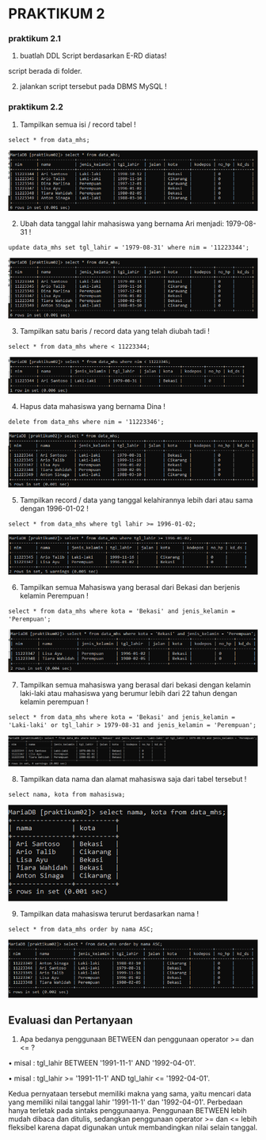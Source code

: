 # PRAKTIKUM 2

### praktikum 2.1
1. buatlah DDL Script berdasarkan E-RD diatas!

script berada di folder.

2. jalankan script tersebut pada DBMS MySQL !

### praktikum 2.2
1. Tampilkan semua isi / record tabel !
```
select * from data_mhs;
```
![foto1](foto/ss1.png)

2. Ubah data tanggal lahir mahasiswa yang bernama Ari menjadi: 1979-08-31 !
```
update data_mhs set tgl_lahir = '1979-08-31' where nim = '11223344';
```
![foto2](foto/ss2.png)

3. Tampilkan satu baris / record data yang telah diubah tadi !
```
select * from data_mhs where < 11223344;
```
![foto3](foto/ss3.png)

4. Hapus data mahasiswa yang bernama Dina !
```
delete from data_mhs where nim = '11223346';
```
![foto4](foto/ss4.png)

5. Tampilkan record / data yang tanggal kelahirannya lebih dari atau sama dengan 1996-01-02 !
```
select * from data_mhs where tgl lahir >= 1996-01-02;
```
![foto5](foto/ss5.png)

6. Tampilkan semua Mahasiswa yang berasal dari Bekasi dan berjenis kelamin Perempuan !
```
select * from data_mhs where kota = 'Bekasi' and jenis_kelamin = 'Perempuan';
```
![foto6](foto/ss6.png)

7. Tampilkan semua mahasiswa yang berasal dari bekasi dengan kelamin laki-laki atau mahasiswa yang berumur lebih dari 22 tahun dengan kelamin perempuan !
```
select * from data_mhs where kota = 'Bekasi' and jenis_kelamin = 'Laki-laki' or tgl_lahir > 1979-08-31 and jenis_kelamin = 'Perempuan';
```
![foto7](foto/ss7.png)

8. Tampilkan data nama dan alamat mahasiswa saja dari tabel tersebut !
```
select nama, kota from mahasiswa;
```
![foto8](foto/ss8.png)

9. Tampilkan data mahasiswa terurut berdasarkan nama !
```
select * from data_mhs order by nama ASC;
```
![foto9](foto/ss9.png)

## Evaluasi dan Pertanyaan

1. Apa bedanya penggunaan BETWEEN dan penggunaan operator >= dan <= ?

• misal : tgl_lahir BETWEEN '1991-11-1' AND '1992-04-01'.

• misal : tgl_lahir >= '1991-11-1' AND tgl_lahir <= '1992-04-01'.

Kedua pernyataan tersebut memiliki makna yang sama, yaitu mencari data yang memiliki nilai tanggal lahir '1991-11-1' dan '1992-04-01'. Perbedaan hanya terletak pada sintaks penggunaanya. Penggunaan BETWEEN lebih mudah dibaca dan ditulis, sedangkan penggunaan operator >= dan <= lebih fleksibel karena dapat digunakan untuk membandingkan nilai selain tanggal.
